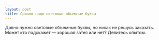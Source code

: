 ```yaml
---
layout: post 
title: Срочно надо световые объемные буквы 
--- 
```

Давно нужно световые объемные буквы, но никак не решусь заказать. Может кто подскажет — хорошая затея или нет? Делитесь опытом.